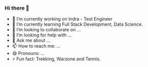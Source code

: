 ### Hi there 👋

- 🔭 I’m currently working on Indra - Test Engineer
- 🌱 I’m currently learning Full Stack Development, Data Science.
- 👯 I’m looking to collaborate on ...
- 🤔 I’m looking for help with ...
- 💬 Ask me about ...
- 📫 How to reach me: ...
- 😄 Pronouns: ...
- ⚡ Fun fact: Trekking, Warzone and Tennis.

